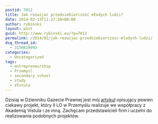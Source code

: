 ```yaml
---
postid: 7012
title: Jak rozwijać przedsiebiorczość młodych ludzi?
date: 2014-02-13T11:27:58+00:00
author: rybinski
layout: post
guid: http://www.rybinski.eu/?p=7012
permalink: /2014/02/jak-rozwijac-przedsiebiorczosc-mlodych-ludzi/
dsq_thread_id:
  - 3150819993
categories:
  - Uncategorized
tags:
  - entrepreneurship
  - Przemysl
  - secondary school
  - study
  - VIstula
---
```

Dzisiaj w Dzienniku Gazecie Prawnej jest mój [artykuł](http://forsal.pl/artykuly/777531,rybinski-sa-sposoby-na-przedsiebiorczosc-mlodych-ludzi.html) opisujący pewien ciekawy projekt, który II LO w Przemyślu realizuje we współpracy z Akademią Vistula i ze mną. Zachęcam przedstawicieli firm i uczelni do realizowania podobnych projektów.
